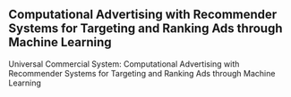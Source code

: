 ## Computational Advertising with Recommender Systems for Targeting and Ranking Ads through Machine Learning

Universal Commercial System: Computational Advertising with Recommender Systems for Targeting and Ranking Ads through Machine Learning
